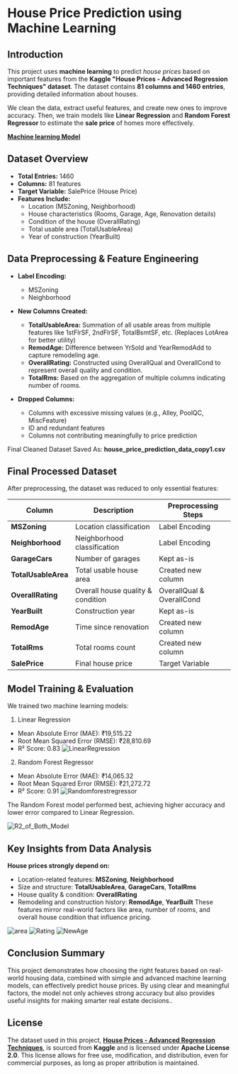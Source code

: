 
# House Price Prediction using Machine Learning

## Introduction
This project uses **machine learning** to predict *house prices* based on important features from the **Kaggle "House Prices - Advanced Regression Techniques" dataset**. The dataset contains **81 columns and 1460 entries**, providing detailed information about houses. 

We clean the data, extract useful features, and create new ones to improve accuracy. Then, we train models like **Linear Regression** and **Random Forest Regressor** to estimate the **sale price** of homes more effectively.

[**Machine learning Model**]()



## Dataset Overview
- **Total Entries:** 1460
- **Columns:** 81 features
- **Target Variable:** SalePrice (House Price)
- **Features Include:**
    - Location (MSZoning, Neighborhood)
    - House characteristics (Rooms, Garage, Age, Renovation details)
    - Condition of the house (OverallRating)
    - Total usable area (TotalUsableArea)
    - Year of construction (YearBuilt)

## Data Preprocessing & Feature Engineering
- **Label Encoding:**
    - MSZoning
    - Neighborhood

- **New Columns Created:**
    - **TotalUsableArea:** Summation of all usable areas from multiple features like 1stFlrSF, 2ndFlrSF, TotalBsmtSF, etc. (Replaces LotArea for better utility)
    - **RemodAge:** Difference between YrSold and YearRemodAdd to capture remodeling age.
    - **OverallRating:** Constructed using OverallQual and OverallCond to represent overall quality and condition.
    - **TotalRms:** Based on the aggregation of multiple columns indicating number of rooms.

- **Dropped Columns:**
    - Columns with excessive missing values (e.g., Alley, PoolQC, MiscFeature)
    - ID and redundant features
    - Columns not contributing meaningfully to price prediction

Final Cleaned Dataset Saved As: **house_price_prediction_data_copy1.csv**



## Final Processed Dataset
After preprocessing, the dataset was reduced to only essential features:

| Column | Description | Preprocessing Steps |
|--------|------------|------------------|
| **MSZoning** | Location classification | Label Encoding |
| **Neighborhood** | Neighborhood classification | Label Encoding |
| **GarageCars** | Number of garages | Kept as-is |
| **TotalUsableArea** | Total usable house area | Created new column |
| **OverallRating** | Overall house quality & condition | OverallQual & OverallCond |
| **YearBuilt** | Construction year | Kept as-is |
| **RemodAge** | Time since renovation | Created new column |
| **TotalRms** | Total rooms count | Created new column |
| **SalePrice** | Final house price | Target Variable |


## Model Training & Evaluation

We trained two machine learning models:
1. Linear Regression
- Mean Absolute Error (MAE): ₹19,515.22
- Root Mean Squared Error (RMSE): ₹28,810.69
- R² Score: 0.83
![LinearRegression](images/LinearRegression.png)

2. Random Forest Regressor
- Mean Absolute Error (MAE): ₹14,065.32
- Root Mean Squared Error (RMSE): ₹21,272.72
- R² Score: 0.91
![Randomforestregressor](images/Randomforestregressor.png)

The Random Forest model performed best, achieving higher accuracy and lower error compared to Linear Regression.

![R2_of_Both_Model](images/R2_of_Both_Model.png)

## Key Insights from Data Analysis

**House prices strongly depend on:**

- Location-related features: **MSZoning**, **Neighborhood**
- Size and structure: **TotalUsableArea**, **GarageCars**, **TotalRms**
- House quality & condition: **OverallRating**
- Remodeling and construction history: **RemodAge**, **YearBuilt**
These features mirror real-world factors like area, number of rooms, and overall house condition that influence pricing.

![area](images/area.png)
![Rating](images/Rating.png)
![NewAge](images/NewAge.png)
## Conclusion Summary
This project demonstrates how choosing the right features based on real-world housing data, combined with simple and advanced machine learning models, can effectively predict house prices. By using clear and meaningful factors, the model not only achieves strong accuracy but also provides useful insights for making smarter real estate decisions..
## License

The dataset used in this project, [**House Prices - Advanced Regression Techniques**](https://www.kaggle.com/c/house-prices-advanced-regression-techniques/data), is sourced from **Kaggle** and is licensed under **Apache License 2.0**.
This license allows for free use, modification, and distribution, even for commercial purposes, as long as proper attribution is maintained.

